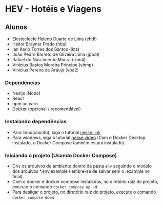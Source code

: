 # HEV - Hotéis e Viagens

## Alunos
- Ekistoclecio Heleno Duarte de Lima (ehdl)
- Heitor Brayner Prado (hbp)
- Ian Karlo Torres dos Santos (ikts)
- João Pedro Barreto de Oliveira Lima (jpbol)
- Rafael do Nascimento Moura (rnm4)
- Vinicius Bastos Moreira Principe (vbmp)
- Vinicius Pereira de Araujo (vpa2)

### Dependências

- Nestjs (Node)
- React
- npm ou yarn
- Docker (opcional / recomendável)

### Instalando dependências
- Para linux(ubuntu), siga o tutorial [nesse link](https://support.netfoundry.io/hc/en-us/articles/360057865692-Installing-Docker-and-docker-compose-for-Ubuntu-20-04)
- Para windows, siga o tutorial [nesse video](https://www.youtube.com/watch?v=W8x8Lln3i5A) (Com o Docker Desktop instalado, o Docker Compose também estará instalado)

### Iniciando o projeto (Usando Docker Compose)

- Crie os arquivos de ambiente dentro da pasta `env` seguindo o modelo dos arquivos *.env.example (lembre-se de salvar sem o .example no final)
- Com o docker e docker compose instalados, no diretório raiz do projeto, execute o comando `docker compose up -d`
- Para desligar o projeto, no diretório raiz do projeto, execute o comando `docker compose down`
